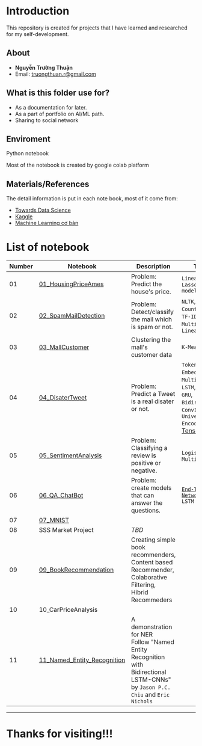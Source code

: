 # Introduction

This repository is created for projects that I have learned and researched for my self-development.

## About
- **Nguyễn Trường Thuận**
- Email: truongthuan.r@gmail.com

## What is this folder use for?
- As a documentation for later.
- As a part of portfolio on AI/ML path.
- Sharing to social network


## Enviroment 
Python notebook

Most of the notebook is created by google colab platform

## Materials/References 
The detail information is put in each note book, most of it come from:
- [Towards Data Science](https://towardsdatascience.com)
- [Kaggle](https://www.kaggle.com)
- [Machine Learning cơ bản](https://machinelearningcoban.com)

# List of notebook

| Number | Notebook | Description | Tool/Model | Note |
| ----- |  ----- |  ----- |  ----- |  ----- |
| 01 | [01_HousingPriceAmes](https://github.com/truongthuanr/self-project/blob/main/01_HousePriceAmes.ipynb) | Problem: Predict the house's price. | `Linear Regression`,<br>`Lasso Regression model` |
| 02 | [02_SpamMailDetection](https://github.com/truongthuanr/self-project/blob/main/02_SpamMailDetection.ipynb) | Problem: Detect/classify the mail which is spam or not. | `NLTK`,<br>`CountVectorizer`,<br>`TF-IDF`,<br>`MultinomialNB`,<br>`LinearSVC` |
| 03 | [03_MallCustomer](https://github.com/truongthuanr/self-project/blob/main/03_MallCustomer.ipynb) | Clustering the mall's customer data | `K-Means Clustering` |
| 04 | [04_DisaterTweet](https://github.com/truongthuanr/self-project/blob/main/04_Disaster_Tweets.ipynb) | Problem: Predict a Tweet is a real disater or not. | `Tokenization`,<br>`Embedding Layers`,<br>`MultinomialNB`,<br>`LSTM`,<br>`GRU`,<br>`Bidirectional RNN`,<br>`Conv1D`,<br>`Universal Sentence Encoder` from [Tensorflow hub](https://tfhub.dev/google/universal-sentence-encoder/4)
| 05 | [05_SentimentAnalysis](https://github.com/truongthuanr/self-project/blob/main/05_SentimentAnalysis.ipynb) | Problem: Classifying a review is positive or negative. | `LogisticRegression`,<br>`MultinomialNB` |
| 06 | [06_QA_ChatBot](https://github.com/truongthuanr/self-project/blob/main/06_QA_ChatBot.ipynb) | Problem: create models that can answer the questions. | [`End-To-End Memory Networks`](https://arxiv.org/pdf/1503.08895.pdf)<br>`LSTM`|
| 07 | [07_MNIST](https://github.com/truongthuanr/self-project/blob/main/07_MNIST.ipynb) |  |  |  |
| 08 | SSS Market Project | *TBD* |  |  |
| 09 | [09_BookRecommendation](https://github.com/truongthuanr/self-project/blob/main/09_Book_RecommendationSystem.ipynb)  | Creating simple book recommenders,<br>Content based Recommender,<br>Colaborative Filtering,<br>Hibrid Recommeders|  |  |
|10|10_CarPriceAnalysis|||
|11|[11_Named_Entity_Recognition]()|A demonstration for NER<br>Follow "Named Entity Recognition with Bidirectional LSTM-CNNs" by `Jason P.C. Chiu` and `Eric Nichols`|

---
# Thanks for visiting!!!

